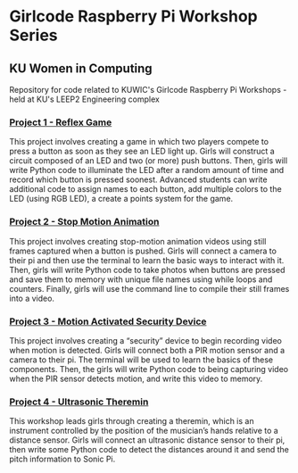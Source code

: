 # Girlcode Raspberry Pi Workshop Series
## KU Women in Computing
Repository for code related to KUWIC's Girlcode Raspberry Pi Workshops - held at KU's LEEP2 Engineering complex

### [Project 1 - Reflex Game][1] 
This project involves creating a game in which two players compete to press a button as soon as they see an LED light up. Girls will construct a circuit composed of an LED and two (or more) push buttons. Then, girls will write Python code to illuminate the LED after a random amount of time and record which button is pressed soonest. Advanced students can write additional code to assign names to each button, add multiple colors to the LED (using RGB LED), a create a points system for the game. 



### [Project 2 - Stop Motion Animation][2] 
This project involves creating stop-motion animation videos using still frames captured when a button is pushed. Girls will connect a camera to their pi and then use the terminal to learn the basic ways to interact with it. Then, girls will write Python code to take photos when buttons are pressed and save them to memory with unique file names using while loops and counters. Finally, girls will use the command line to compile their still frames into a video.  


### [Project 3 - Motion Activated Security Device][3] 
This project involves creating a “security” device to begin recording video when motion is detected. Girls will connect both a PIR motion sensor and a camera to their pi. The terminal will be used to learn the basics of these components. Then, the girls will write Python code to being capturing video when the PIR sensor detects motion, and write this video to memory.


### [Project 4 - Ultrasonic Theremin][4] 
This workshop leads girls through creating a theremin, which is an instrument controlled by the position of the musician’s hands relative to a distance sensor. Girls will connect an ultrasonic distance sensor to their pi, then write some Python code to detect the distances around it and send the pitch information to Sonic Pi. 

[1]:https://projects.raspberrypi.org/en/projects/python-quick-reaction-game
[2]:https://projects.raspberrypi.org/en/projects/push-button-stop-motion
[3]:https://projects.raspberrypi.org/en/projects/parent-detector
[4]:https://projects.raspberrypi.org/en/projects/ultrasonic-theremin

